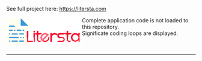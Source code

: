 
See full project here: https://litersta.com

<a href="url"><img src="https://github.com/grey1689/litersta/blob/master/litersta/static/images/Logo.png?raw=true" align="left" height="40%" width="40%" ></a>

Complete application code is not loaded to this repository.<br>
Significate coding loops are displayed.<br>
<br>
<br>
<hr>

